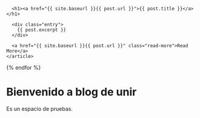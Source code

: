 
<html>
<head>
<title>Page Title</title>
</head>
<body>

<div class="posts">
     <article class="post">

      <h1><a href="{{ site.baseurl }}{{ post.url }}">{{ post.title }}</a></h1>

      <div class="entry">
        {{ post.excerpt }}
      </div>

      <a href="{{ site.baseurl }}{{ post.url }}" class="read-more">Read More</a>
    </article>
  {% endfor %}
</div>

<h1>Bienvenido a blog de unir</h1>
<p>Es un espacio de pruebas.</p>

</body>
</html>
